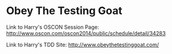 Obey The Testing Goat
===
Link to Harry's OSCON Session Page:
http://www.oscon.com/oscon2014/public/schedule/detail/34283

Link to Harry's TDD Site:
http://www.obeythetestinggoat.com/
